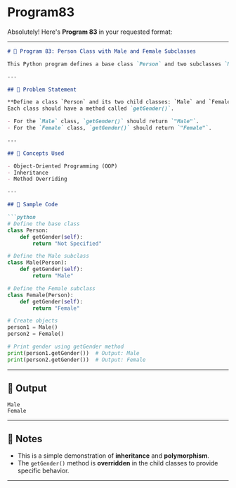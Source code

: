 # Program83
Absolutely! Here's **Program 83** in your requested format:

---

```markdown
# 👥 Program 83: Person Class with Male and Female Subclasses

This Python program defines a base class `Person` and two subclasses `Male` and `Female`, each with a method `getGender()` that returns the appropriate gender.

---

## 📌 Problem Statement

**Define a class `Person` and its two child classes: `Male` and `Female`.**  
Each class should have a method called `getGender()`.

- For the `Male` class, `getGender()` should return `"Male"`.
- For the `Female` class, `getGender()` should return `"Female"`.

---

## 🧠 Concepts Used

- Object-Oriented Programming (OOP)
- Inheritance
- Method Overriding

---

## 🧪 Sample Code

```python
# Define the base class
class Person:
    def getGender(self):
        return "Not Specified"

# Define the Male subclass
class Male(Person):
    def getGender(self):
        return "Male"

# Define the Female subclass
class Female(Person):
    def getGender(self):
        return "Female"

# Create objects
person1 = Male()
person2 = Female()

# Print gender using getGender method
print(person1.getGender())  # Output: Male
print(person2.getGender())  # Output: Female
```

---

## 🎯 Output

```
Male  
Female
```

---

## 🧠 Notes

- This is a simple demonstration of **inheritance** and **polymorphism**.
- The `getGender()` method is **overridden** in the child classes to provide specific behavior.

---
